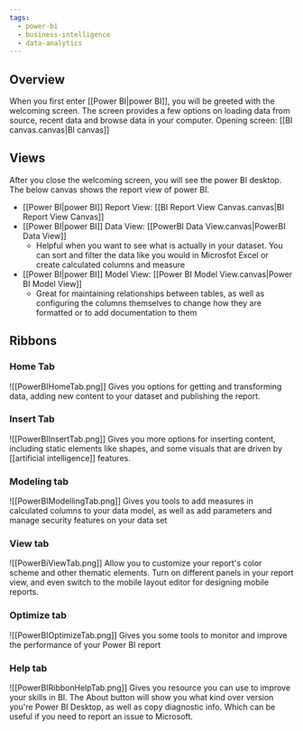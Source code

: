 ```yaml
---
tags:
  - power-bi
  - business-intelligence
  - data-analytics
---
```

## Overview
When you first enter [[Power  BI|power BI]], you will be greeted with the welcoming screen. The screen provides a few options on loading data from source, recent data and browse data in your computer.
Opening screen: [[BI canvas.canvas|BI canvas]] 

## Views
After you close the welcoming screen, you will see the power BI desktop. The below canvas shows the report view of power BI.
- [[Power  BI|power BI]] Report View: [[BI Report View Canvas.canvas|BI Report View Canvas]]
- [[Power  BI|power BI]] Data View: [[PowerBI Data View.canvas|PowerBI Data View]]
	- Helpful when you want to see what is actually in your dataset. You can sort and filter the data like you would in Microsfot Excel or create calculated columns and measure
- [[Power  BI|power BI]] Model View: [[Power BI Model View.canvas|Power BI Model View]]
	- Great for maintaining relationships between tables, as well as configuring the columns themselves to change how they are formatted or to add documentation to them

## Ribbons

### Home Tab
![[PowerBIHomeTab.png]]
Gives you options for getting and transforming data, adding new content to your dataset and publishing the report.

### Insert Tab
![[PowerBIInsertTab.png]]
Gives you more options for inserting content, including static elements like shapes, and some visuals that are driven by [[artificial intelligence]] features.

### Modeling tab
![[PowerBIModellingTab.png]]
Gives you tools to add measures in calculated columns to your data model, as well as add parameters and manage security features on your data set

### View tab
![[PowerBiViewTab.png]]
Allow you to customize your report's color scheme and other thematic elements. Turn on different panels in your report view, and even switch to the mobile layout editor for designing mobile reports. 

### Optimize tab
![[PowerBIOptimizeTab.png]]
Gives you some tools to monitor and improve the performance of your Power BI  report

### Help tab
![[PowerBIRibbonHelpTab.png]]
Gives you resource you can use to improve your skills in BI. The About button will show you what kind over version you're Power BI Desktop, as well as copy diagnostic info. Which can be useful if you need to report an issue to Microsoft. 
